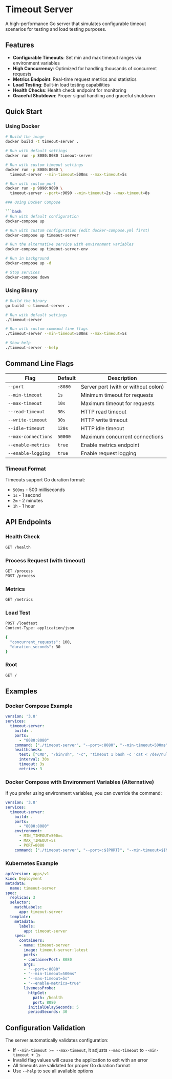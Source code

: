 # Timeout Server

A high-performance Go server that simulates configurable timeout scenarios for testing and load testing purposes.

## Features

- **Configurable Timeouts**: Set min and max timeout ranges via environment variables
- **High Concurrency**: Optimized for handling thousands of concurrent requests
- **Metrics Endpoint**: Real-time request metrics and statistics
- **Load Testing**: Built-in load testing capabilities
- **Health Checks**: Health check endpoint for monitoring
- **Graceful Shutdown**: Proper signal handling and graceful shutdown

## Quick Start

### Using Docker

```bash
# Build the image
docker build -t timeout-server .

# Run with default settings
docker run -p 8080:8080 timeout-server

# Run with custom timeout settings
docker run -p 8080:8080 \
  timeout-server --min-timeout=500ms --max-timeout=5s

# Run with custom port
docker run -p 9090:9090 \
  timeout-server --port=:9090 --min-timeout=2s --max-timeout=8s

### Using Docker Compose

```bash
# Run with default configuration
docker-compose up

# Run with custom configuration (edit docker-compose.yml first)
docker-compose up timeout-server

# Run the alternative service with environment variables
docker-compose up timeout-server-env

# Run in background
docker-compose up -d

# Stop services
docker-compose down
```

### Using Binary

```bash
# Build the binary
go build -o timeout-server .

# Run with default settings
./timeout-server

# Run with custom command line flags
./timeout-server --min-timeout=500ms --max-timeout=5s

# Show help
./timeout-server --help
```

## Command Line Flags

| Flag | Default | Description |
|------|---------|-------------|
| `--port` | `:8080` | Server port (with or without colon) |
| `--min-timeout` | `1s` | Minimum timeout for requests |
| `--max-timeout` | `10s` | Maximum timeout for requests |
| `--read-timeout` | `30s` | HTTP read timeout |
| `--write-timeout` | `30s` | HTTP write timeout |
| `--idle-timeout` | `120s` | HTTP idle timeout |
| `--max-connections` | `50000` | Maximum concurrent connections |
| `--enable-metrics` | `true` | Enable metrics endpoint |
| `--enable-logging` | `true` | Enable request logging |

### Timeout Format

Timeouts support Go duration format:
- `500ms` - 500 milliseconds
- `1s` - 1 second
- `2m` - 2 minutes
- `1h` - 1 hour

## API Endpoints

### Health Check
```bash
GET /health
```

### Process Request (with timeout)
```bash
GET /process
POST /process
```

### Metrics
```bash
GET /metrics
```

### Load Test
```bash
POST /loadtest
Content-Type: application/json

{
  "concurrent_requests": 100,
  "duration_seconds": 30
}
```

### Root
```bash
GET /
```

## Examples

### Docker Compose Example

```yaml
version: '3.8'
services:
  timeout-server:
    build: .
    ports:
      - "8080:8080"
    command: ["./timeout-server", "--port=:8080", "--min-timeout=500ms", "--max-timeout=5s", "--enable-metrics=true", "--enable-logging=true"]
    healthcheck:
      test: ["CMD", "/bin/sh", "-c", "timeout 1 bash -c 'cat < /dev/null > /dev/tcp/127.0.0.1/8080' || exit 1"]
      interval: 30s
      timeout: 3s
      retries: 3
```

### Docker Compose with Environment Variables (Alternative)

If you prefer using environment variables, you can override the command:

```yaml
version: '3.8'
services:
  timeout-server:
    build: .
    ports:
      - "8080:8080"
    environment:
      - MIN_TIMEOUT=500ms
      - MAX_TIMEOUT=5s
      - PORT=8080
    command: ["./timeout-server", "--port=:${PORT}", "--min-timeout=${MIN_TIMEOUT}", "--max-timeout=${MAX_TIMEOUT}"]
```

### Kubernetes Example

```yaml
apiVersion: apps/v1
kind: Deployment
metadata:
  name: timeout-server
spec:
  replicas: 3
  selector:
    matchLabels:
      app: timeout-server
  template:
    metadata:
      labels:
        app: timeout-server
    spec:
      containers:
      - name: timeout-server
        image: timeout-server:latest
        ports:
        - containerPort: 8080
        args:
        - "--port=:8080"
        - "--min-timeout=500ms"
        - "--max-timeout=5s"
        - "--enable-metrics=true"
        livenessProbe:
          httpGet:
            path: /health
            port: 8080
          initialDelaySeconds: 5
          periodSeconds: 30
```

## Configuration Validation

The server automatically validates configuration:
- If `--min-timeout >= --max-timeout`, it adjusts `--max-timeout` to `--min-timeout + 1s`
- Invalid flag values will cause the application to exit with an error
- All timeouts are validated for proper Go duration format
- Use `--help` to see all available options
